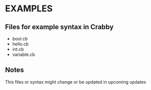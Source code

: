 # EXAMPLES

## Files for example syntax in Crabby

* bool.cb
* hello.cb
* int.cb
* variable.cb

## Notes

This files or syntax might change or be updated in upcoming updates
